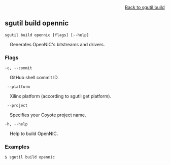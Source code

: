 <div id="readme" class="Box-body readme blob js-code-block-container">
<article class="markdown-body entry-content p-3 p-md-6" itemprop="text">
<p align="right">
<a href="https://github.com/fpgasystems/sgrt/blob/main/cli/manual/sgutil-build.md#sgutil-build">Back to sgutil build</a>
</p>

## sgutil build opennic

<code>sgutil build opennic [flags] [--help]</code>
<p>
  &nbsp; &nbsp; Generates OpenNIC's bitstreams and drivers.
</p>

### Flags
<code>-c, --commit <string></code>
<p>
  &nbsp; &nbsp; GitHub shell commit ID.
</p>

<code>    --platform <string></code>
<p>
  &nbsp; &nbsp; Xilinx platform (according to sgutil get platform).
</p>

<code>    --project <string></code>
<p>
  &nbsp; &nbsp; Specifies your Coyote project name.
</p>

<code>-h, --help <string></code>
<p>
  &nbsp; &nbsp; Help to build OpenNIC.
</p>

### Examples
```
$ sgutil build opennic
```